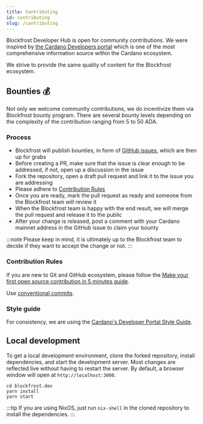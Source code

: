 ```yaml
---
title: Contributing
id: contributing
slug: /contributing
---
```


Blockfrost Developer Hub is open for community contributions. We were inspired by [the Cardano Developers portal](https://developers.cardano.org/) which is one of the most comprehensive information source within the Cardano ecosystem.

We strive to provide the same quality of content for the Blockfrost ecosystem.

## Bounties 💰

Not only we welcome community contributions, we do incentivize them via Blockfrost bounty program. There are several bounty levels depending on the complexity of the contribution ranging from 5 to 50 ADA.

### Process

- Blockfrost will publish bounties, in form of [GitHub issues](https://github.com/blockfrost/blockfrost.dev/issues?q=is%3Aopen+is%3Aissue+label%3ABounty%21), which are then up for grabs
- Before creating a PR, make sure that the issue is clear enough to be addressed, if not, open up a discussion in the issue
- Fork the repository, open a draft pull request and link it to the issue you are addressing
- Please adhere to [Contribution Rules](/contributing#contribution-rules)
- Once you are ready, mark the pull request as ready and someone from the Blockfrost team will review it
- When the Blockfrost team is happy with the end result, we will merge the pull request and release it to the public
- After your change is released, post a comment with your Cardano mainnet address in the GitHub issue to claim your bounty

:::note
Please keep in mind, it is ultimately up to the Blockfrost team to decide if they want to accept the change or not.
:::

### Contribution Rules

If you are new to Git and GitHub ecosystem, please follow the [Make your first open source contribution in 5 minutes guide](https://github.com/firstcontributions/first-contributions/blob/master/README.md).

Use [conventional commits](https://www.conventionalcommits.org/en/v1.0.0/).

### Style guide

For consistency, we are using the [Cardano's Developer Portal Style Guide](https://developers.cardano.org/portal-style-guide).

## Local development

To get a local development environment, clone the forked repository, install dependencies, and start the development server. Most changes are reflected live without having to restart the server. By default, a browser window will open at `http://localhost:3000`.

```console
cd blockfrost.dev
yarn install
yarn start
```

:::tip
If you are using NixOS, just run `nix-shell` in the cloned repository to install the dependencies.
:::
